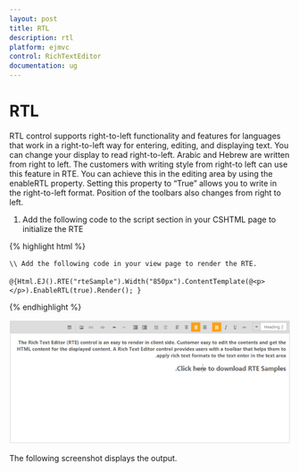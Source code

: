 ```yaml
---
layout: post
title: RTL
description: rtl
platform: ejmvc
control: RichTextEditor
documentation: ug
---
```


# RTL

RTL control supports right-to-left functionality and features for languages that work in a right-to-left way for entering, editing, and displaying text. You can change your display to read right-to-left. Arabic and Hebrew are written from right to left. The customers with writing style from right-to left can use this feature in RTE. You can achieve this in the editing area by using the enableRTL property. Setting this property to “True” allows you to write in the right-to-left format. Position of the toolbars also changes from right to left.

1. Add the following code to the script section in your CSHTML page to initialize the RTE

{% highlight html %}

	\\ Add the following code in your view page to render the RTE.

	@{Html.EJ().RTE("rteSample").Width("850px").ContentTemplate(@<p></p>).EnableRTL(true).Render(); }

{% endhighlight %}

![](RTL_images/RTL_img1.png)

The following screenshot displays the output.